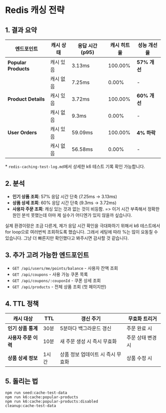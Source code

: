 # Redis 캐싱 전략

## 1. 결과 요약

| 엔드포인트           | 캐시 상태 | 응답 시간 (p95) | 캐시 히트율 | 성능 개선율  |
| -------------------- | --------- | --------------- | ----------- | ------------ |
| **Popular Products** | 캐시 있음 | 3.13ms          | 100.00%     | **57% 개선** |
|                      | 캐시 없음 | 7.25ms          | 0.00%       | -            |
| **Product Details**  | 캐시 있음 | 3.72ms          | 100.00%     | **60% 개선** |
|                      | 캐시 없음 | 9.3ms           | 0.00%       | -            |
| **User Orders**      | 캐시 있음 | 59.09ms         | 100.00%     | **4% 하락**  |
|                      | 캐시 없음 | 56.58ms         | 0.00%       | -            |

\* `redis-caching-test-log.md`에서 상세한 k6 테스트 기록 확인 가능합니다.

## 2. 분석

- **인기 상품 조회**: 57% 응답 시간 단축 (7.25ms → 3.13ms)
- **상품 상세 조회**: 60% 응답 시간 단축 (9.3ms → 3.72ms)
- **사용자 주문 조회**: 캐싱 있는 것과 없는 것이 비등함. => 이거 시간 부족해서 정확한 원인 분석 못했는데 아마 제 실수가 어디엔가 있지 않을까 싶습니다.

실제 환경이랑은 조금 다른게, 제가 응답 시간 확인을 극대화하기 위해서 k6 테스트에서 for loop으로 여러번씩 조회하도록 했습니다.
그래서 세팅에 따라 %는 많이 요동칠 수 있습니다. 그냥 더 빠른지만 확인했다고 봐주시면 감사할 것 같습니다.

## 3. 추가 고려 가능한 엔드포인트

- `GET /api/users/me/points/balance` - 사용자 잔액 조회
- `GET /api/coupons` - 사용 가능 쿠폰 목록
- `GET /api/coupons/:couponId` - 쿠폰 상세 조회
- `GET /api/products` - 전체 상품 조회 (첫 페이지만)

## 4. TTL 정책

| 캐시 대상            | TTL   | 갱신 주기                         | 무효화 트리거     |
| -------------------- | ----- | --------------------------------- | ----------------- |
| **인기 상품 통계**   | 30분  | 5분마다 백그라운드 갱신           | 주문 완료 시      |
| **사용자 주문 이력** | 10분  | 새 주문 생성 시 즉시 무효화       | 주문 상태 변경 시 |
| **상품 상세 정보**   | 1시간 | 상품 정보 업데이트 시 즉시 무효화 | 상품 수정 시      |

## 5. 돌리는 법

```
npm run seed:cache-test-data
npm run k6:cache:popular-products
npm run k6:cache:popular-products:disabled
cleanup:cache-test-data
```
